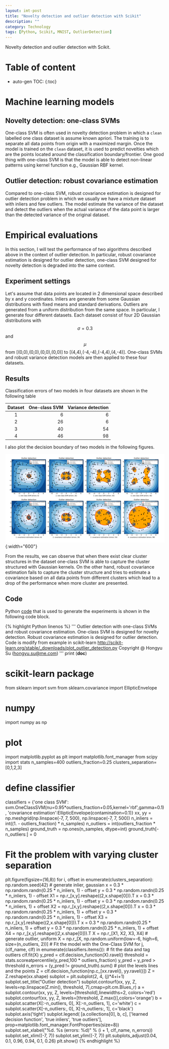 ```yaml
---
layout: imt-post
title: "Novelty detection and outlier detection with Scikit"
description: ""
category: Technology
tags: [Python, Scikit, MNIST, OutlierDetection]
---
```

 
Novelty detection and outlier detection with Scikit.

# Table of content
* auto-gen TOC:
{:toc}

# Machine learning models

## Novelty detection: one-class SVMs

One-class SVM is often used in novelty detection problem in which a `clean` labelled one class dataset is assume known apriori. The training is to separate all data points from origin with a maximized margin. Once the model is trained on the `clean` dataset, it is used to predict novelties which are the points located around the classification boundary/frontier. One good thing with one-class SVM is that the model is able to detect non-linear patterns using kernel function e.g., Gaussian RBF kernel. 

## Outlier detection: robust covariance estimation

Compared to one-class SVM, robust covariance estimation is designed for outlier detection problem in which we usually we have a mixture dataset with inliers and few outliers. The model estimate the variance of the dataset and detect the outliers when the actual variance of the data point is larger than the detected variance of the original dataset.

# Empirical evaluations

In this section, I will test the performance of two algorithms described above in the context of outlier detection. In particular, robust covariance estimation is designed for outlier detection, one-class SVM designed for novelty detection is degraded into the same context.

## Experiment settings

Let's assume that data points are located in 2 dimensional space described by x and y coordinates. Inliers are generate from some Gaussian distributions with fixed means and standard derivations. Outliers are generated from a uniform distribution from the same space. In particular, I generate four different datasets. Each dataset consist of four 2D Gaussian distributions with $$\sigma=0.3$$ and $$\mu$$ from [(0,0),(0,0),(0,0),(0,0)] to [(4,4),(-4,-4),(-4,4),(4,-4)]. One-class SVMs and robust variance detection models are then applied to these four datasets.

## Results

Classification errors of two models in four datasets are shown in the following table

| Dataset | One-class SVM | Variance detection |
|:---:|---:|---:|
|1|6|6|
|2|26|6|
|3|40|54|
|4|46|98|

I also plot the decision boundary of two models in the following figures.

![photo1](/images/novelty_detection.png){:width="600"}

From the results, we can observe that when there exist clear cluster structures in the dataset one-class SVM is able to capture the cluster structured with Gaussian kernels. On the other hand, robust covariance estimation fails to capture the cluster structure and tries to estimate a covariance based on all data points from different clusters which lead to a drop of the performance when more cluster are presented. 

## Code

Python [code](https://github.com/hongyusu/ScikitExamples/blob/master/Bins/outlier_detection.py) that is used to generate the experiments is shown in the following code block.

{% highlight Python linenos %}
'''
Outlier detection with one-class SVMs and robust covariance estimation.
One-class SVM is designed for novelty detection.
Robust covariance estimation is designed for outlier detection.
Code is modify from example in scikit-learn http://scikit-learn.org/stable/_downloads/plot_outlier_detection.py
Copyright @ Hongyu Su (hongyu.su@me.com)
'''
print (__doc__)
# scikit-learn package
from sklearn import svm
from sklearn.covariance import EllipticEnvelope
# numpy
import numpy as np
# plot
import matplotlib.pyplot as plt
import matplotlib.font_manager
from scipy import stats
n_samples=400
outliers_fraction=0.25
clusters_separation=[0,1,2,3]
# define classifier
classifiers = {'one class SVM': svm.OneClassSVM(nu=0.95*outliers_fraction+0.05,kernel='rbf',gamma=0.1),
'covariance estimation':EllipticEnvelope(contamination=0.1)}
xx, yy = np.meshgrid(np.linspace(-7, 7, 500), np.linspace(-7, 7, 500))
n_inliers = int((1. - outliers_fraction) * n_samples)
n_outliers = int(outliers_fraction * n_samples)
ground_truth = np.ones(n_samples, dtype=int)
ground_truth[-n_outliers:] = 0
# Fit the problem with varying cluster separation
plt.figure(figsize=(16,8))
for i, offset in enumerate(clusters_separation):
    np.random.seed(42)
    # generate inlier, gaussian
    x = 0.3 * np.random.randn(0.25 * n_inliers, 1) - offset
    y = 0.3 * np.random.randn(0.25 * n_inliers, 1) - offset
    X1 = np.r_[x,y].reshape((2,x.shape[0])).T
    x = 0.3 * np.random.randn(0.25 * n_inliers, 1) - offset
    y = 0.3 * np.random.randn(0.25 * n_inliers, 1) + offset
    X2 = np.r_[x,y].reshape((2,x.shape[0])).T
    x = 0.3 * np.random.randn(0.25 * n_inliers, 1) + offset
    y = 0.3 * np.random.randn(0.25 * n_inliers, 1) - offset
    X3 = np.r_[x,y].reshape((2,x.shape[0])).T
    x = 0.3 * np.random.randn(0.25 * n_inliers, 1) + offset
    y = 0.3 * np.random.randn(0.25 * n_inliers, 1) + offset
    X4 = np.r_[x,y].reshape((2,x.shape[0])).T
    X = np.r_[X1, X2, X3, X4]
    # generate outlier, uniform
    X = np.r_[X, np.random.uniform(low=-6, high=6, size=(n_outliers, 2))]
    # Fit the model with the One-Class SVM
    for j, (clf_name, clf) in enumerate(classifiers.items()):
        # fit the data and tag outliers
        clf.fit(X)
        y_pred = clf.decision_function(X).ravel()
        threshold = stats.scoreatpercentile(y_pred,100 * outliers_fraction)
        y_pred = y_pred > threshold
        n_errors = (y_pred != ground_truth).sum()
        # plot the levels lines and the points
        Z = clf.decision_function(np.c_[xx.ravel(), yy.ravel()])
        Z = Z.reshape(xx.shape)
        subplot = plt.subplot(2, 4, (j)*4+i+1)
        subplot.set_title("Outlier detection")
        subplot.contourf(xx, yy, Z, levels=np.linspace(Z.min(), threshold, 7),cmap=plt.cm.Blues_r)
        a = subplot.contour(xx, yy, Z, levels=[threshold],linewidths=2, colors='red')
        subplot.contourf(xx, yy, Z, levels=[threshold, Z.max()],colors='orange')
        b = subplot.scatter(X[:-n_outliers, 0], X[:-n_outliers, 1], c='white')
        c = subplot.scatter(X[-n_outliers:, 0], X[-n_outliers:, 1], c='black')
        subplot.axis('tight')
        subplot.legend(
            [a.collections[0], b, c],
            ['learned decision function', 'true inliers', 'true outliers'],
            prop=matplotlib.font_manager.FontProperties(size=8))
        subplot.set_xlabel("%d. %s (errors: %d)" % (i + 1, clf_name, n_errors))
        subplot.set_xlim((-7, 7))
        subplot.set_ylim((-7, 7))
    plt.subplots_adjust(0.04, 0.1, 0.96, 0.94, 0.1, 0.26)
plt.show()
{% endhighlight %}
